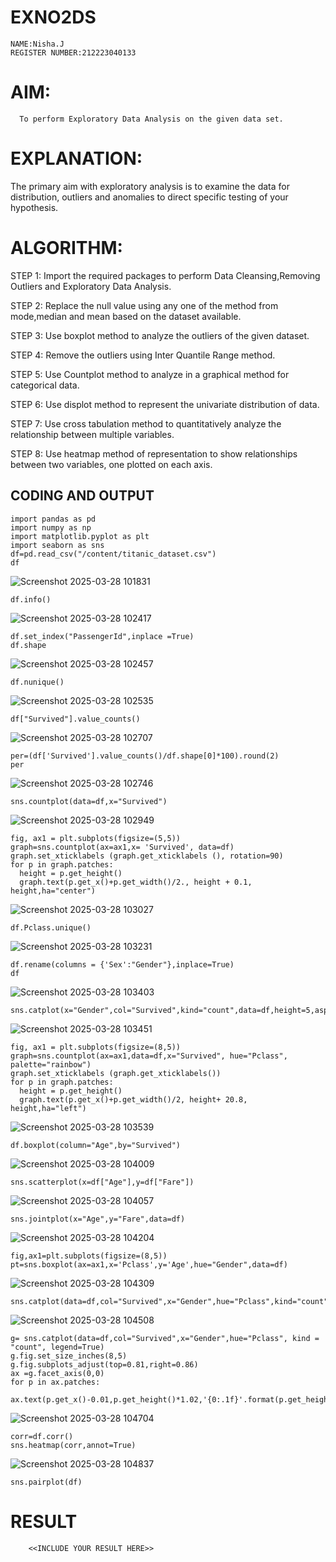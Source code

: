 # EXNO2DS
```
NAME:Nisha.J
REGISTER NUMBER:212223040133
```

# AIM:
      To perform Exploratory Data Analysis on the given data set.
      
# EXPLANATION:
  The primary aim with exploratory analysis is to examine the data for distribution, outliers and anomalies to direct specific testing of your hypothesis.
  
# ALGORITHM:
STEP 1: Import the required packages to perform Data Cleansing,Removing Outliers and Exploratory Data Analysis.

STEP 2: Replace the null value using any one of the method from mode,median and mean based on the dataset available.

STEP 3: Use boxplot method to analyze the outliers of the given dataset.

STEP 4: Remove the outliers using Inter Quantile Range method.

STEP 5: Use Countplot method to analyze in a graphical method for categorical data.

STEP 6: Use displot method to represent the univariate distribution of data.

STEP 7: Use cross tabulation method to quantitatively analyze the relationship between multiple variables.

STEP 8: Use heatmap method of representation to show relationships between two variables, one plotted on each axis.

## CODING AND OUTPUT
```
import pandas as pd
import numpy as np
import matplotlib.pyplot as plt
import seaborn as sns
df=pd.read_csv("/content/titanic_dataset.csv")
df
```
![Screenshot 2025-03-28 101831](https://github.com/user-attachments/assets/35ec6f52-a20e-4571-855a-ff9d7d8e54e9)
```
df.info()
```
![Screenshot 2025-03-28 102417](https://github.com/user-attachments/assets/c3c57028-370b-4c86-b258-d0b86fa197e7)
```
df.set_index("PassengerId",inplace =True)
df.shape
```
![Screenshot 2025-03-28 102457](https://github.com/user-attachments/assets/8cb105ee-e824-4039-8f80-80775b08c93a)
```
df.nunique()
```
![Screenshot 2025-03-28 102535](https://github.com/user-attachments/assets/8f5f9a46-5016-4130-83ef-f480cb1b381d)
```
df["Survived"].value_counts()
```
![Screenshot 2025-03-28 102707](https://github.com/user-attachments/assets/2bc90033-ed4f-4ea1-8422-f5403ab82c93)
```
per=(df['Survived'].value_counts()/df.shape[0]*100).round(2)
per
```
![Screenshot 2025-03-28 102746](https://github.com/user-attachments/assets/c3475a00-0ee4-4b96-bbd1-9849ef1645a4)
```
sns.countplot(data=df,x="Survived")
```
![Screenshot 2025-03-28 102949](https://github.com/user-attachments/assets/6a8a8911-2139-45b2-b651-45e4fbe7a56c)
```
fig, ax1 = plt.subplots(figsize=(5,5))
graph=sns.countplot(ax=ax1,x= 'Survived', data=df)
graph.set_xticklabels (graph.get_xticklabels (), rotation=90)
for p in graph.patches:
  height = p.get_height()
  graph.text(p.get_x()+p.get_width()/2., height + 0.1, height,ha="center")
```
![Screenshot 2025-03-28 103027](https://github.com/user-attachments/assets/19713969-f640-4f71-bc88-71a9fab61628)
```
df.Pclass.unique()
```
![Screenshot 2025-03-28 103231](https://github.com/user-attachments/assets/7204ce33-fdfc-45cd-9565-1f7ed3de2641)
```
df.rename(columns = {'Sex':"Gender"},inplace=True)
df
```
![Screenshot 2025-03-28 103403](https://github.com/user-attachments/assets/1089c101-e51a-4ed8-adce-5748a6ae74ab)
```
sns.catplot(x="Gender",col="Survived",kind="count",data=df,height=5,aspect=.7)
```
![Screenshot 2025-03-28 103451](https://github.com/user-attachments/assets/d2e6a460-c24d-4985-9744-f886b314bb27)
```
fig, ax1 = plt.subplots(figsize=(8,5))
graph=sns.countplot(ax=ax1,data=df,x="Survived", hue="Pclass", palette="rainbow")
graph.set_xticklabels (graph.get_xticklabels())
for p in graph.patches:
  height = p.get_height()
  graph.text(p.get_x()+p.get_width()/2, height+ 20.8, height,ha="left")
```
![Screenshot 2025-03-28 103539](https://github.com/user-attachments/assets/7ea66420-bfaa-4090-9b68-18e753a1d30a)
```
df.boxplot(column="Age",by="Survived")
```
![Screenshot 2025-03-28 104009](https://github.com/user-attachments/assets/b933d647-7a05-4c68-9505-cdcfa1bfabb1)
```
sns.scatterplot(x=df["Age"],y=df["Fare"])
```
![Screenshot 2025-03-28 104057](https://github.com/user-attachments/assets/9813ea16-f9f7-4c71-8995-2028fa472de3)
```
sns.jointplot(x="Age",y="Fare",data=df)
```
![Screenshot 2025-03-28 104204](https://github.com/user-attachments/assets/933f27da-3413-46ef-979c-6e31058d9595)
```
fig,ax1=plt.subplots(figsize=(8,5))
pt=sns.boxplot(ax=ax1,x='Pclass',y='Age',hue="Gender",data=df)
```
![Screenshot 2025-03-28 104309](https://github.com/user-attachments/assets/d773f32a-24a3-4438-b0dc-295f13ec09d1)
```
sns.catplot(data=df,col="Survived",x="Gender",hue="Pclass",kind="count")
```
![Screenshot 2025-03-28 104508](https://github.com/user-attachments/assets/fb95d752-6596-46c4-aa9d-c8c5e988c8f6)
```
g= sns.catplot(data=df,col="Survived",x="Gender",hue="Pclass", kind = "count", legend=True)
g.fig.set_size_inches(8,5)
g.fig.subplots_adjust(top=0.81,right=0.86)
ax =g.facet_axis(0,0)
for p in ax.patches:
   ax.text(p.get_x()-0.01,p.get_height()*1.02,'{0:.1f}'.format(p.get_height()),color='red',rotation='horizontal',size='small')
```
![Screenshot 2025-03-28 104704](https://github.com/user-attachments/assets/86087577-cea0-45f0-9a58-0d71ce946838)
```
corr=df.corr()
sns.heatmap(corr,annot=True)
```
![Screenshot 2025-03-28 104837](https://github.com/user-attachments/assets/9e131d98-6bad-46bb-a72f-29c38932e663)
```
sns.pairplot(df)
```
# RESULT
        <<INCLUDE YOUR RESULT HERE>>
